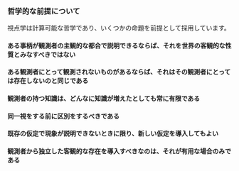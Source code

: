 ### 哲学的な前提について

視点学は計算可能な哲学であり、いくつかの命題を前提として採用しています。

#### ある事柄が観測者の主観的な都合で説明できるならば、それを世界の客観的な性質とみなすべきではない

#### ある観測者にとって観測されないものがあるならば、それはその観測者にとっては存在しないのと同じである

#### 観測者の持つ知識は、どんなに知識が増えたとしても常に有限である

#### 同一視をする前に区別をするべきである

#### 既存の仮定で現象が説明できないときに限り、新しい仮定を導入してもよい

#### 観測者から独立した客観的な存在を導入すべきなのは、それが有用な場合のみである
